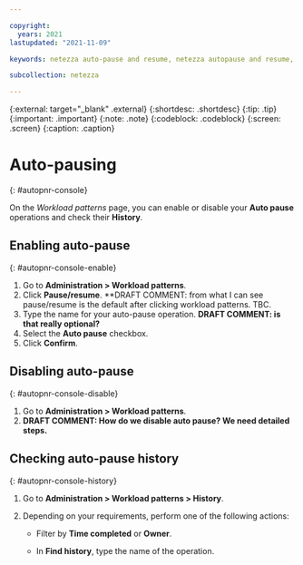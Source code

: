 ```yaml
---

copyright:
  years: 2021
lastupdated: "2021-11-09"

keywords: netezza auto-pause and resume, netezza autopause and resume, netezza auto-pause and resume with the web console

subcollection: netezza

---
```


{:external: target="_blank" .external}
{:shortdesc: .shortdesc}
{:tip: .tip}
{:important: .important}
{:note: .note}
{:codeblock: .codeblock}
{:screen: .screen}
{:caption: .caption}

# Auto-pausing
{: #autopnr-console}

On the *Workload patterns* page, you can enable or disable your **Auto pause** operations and check their **History**.

## Enabling auto-pause
{: #autopnr-console-enable}

1. Go to **Administration > Workload patterns**.
1. Click **Pause/resume**. **DRAFT COMMENT: from what I can see pause/resume is the default after clicking workload patterns. TBC.
1. Type the name for your auto-pause operation. **DRAFT COMMENT: is that really optional?**
1. Select the **Auto pause** checkbox.
1. Click **Confirm**.

## Disabling auto-pause
{: #autopnr-console-disable}

1. Go to **Administration > Workload patterns**.
1. **DRAFT COMMENT: How do we disable auto pause? We need detailed steps.**

## Checking auto-pause history
{: #autopnr-console-history}

1. Go to **Administration > Workload patterns > History**.
1. Depending on your requirements, perform one of the following actions:

   - Filter by **Time completed** or **Owner**.

   - In **Find history**, type the name of the operation.


